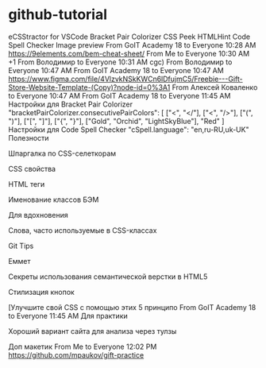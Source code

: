 # github-tutorial

eCSStractor for VSCode
Bracket Pair Colorizer
CSS Peek
HTMLHint
Code Spell Checker
Image preview From GoIT Academy 18 to Everyone 10:28 AM https://9elements.com/bem-cheat-sheet/ From Me to Everyone 10:30 AM +1 From Володимир to Everyone 10:31 AM cgc) From Володимир to Everyone 10:47 AM
From GoIT Academy 18 to Everyone 10:47 AM https://www.figma.com/file/4VlzvkNSkKWCn6lDfujmC5/Freebie---Gift-Store-Website-Template-(Copy)?node-id=0%3A1 From Алексей Коваленко to Everyone 10:47 AM
From GoIT Academy 18 to Everyone 11:45 AM
Настройки для Bracket Pair Colorizer
 "bracketPairColorizer.consecutivePairColors": [
        ["<", "</"],
        ["<", "/>"],
        ["(", ")"],
        ["[", "]"],
        ["{", "}"],
        ["Gold", "Orchid", "LightSkyBlue"],
        "Red"
    ]
Настройки для Code Spell Checker
 "cSpell.language": "en,ru-RU,uk-UK"
Полезности

Шпаргалка по CSS-селеткорам

CSS свойства

HTML теги

Именование классов БЭМ

Для вдохновения

Слова, часто используемые в CSS-классах

Git Tips

Еммет

Секреты использования семантической верстки в HTML5

Стилизация кнопок

[Улучшите свой CSS с помощью этих 5 принципо From GoIT Academy 18 to Everyone 11:45 AM Для практики

Хороший вариант сайта для анализа через тулзы

Доп макетик From Me to Everyone 12:02 PM https://github.com/mpaukov/gift-practice
